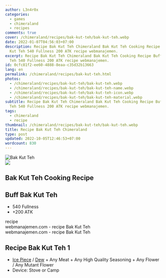 ```yaml
---
author: L3n4r0x
categories:
  - games
  - chimeraland
  - recipes
comments: true
cover: /chimeraland/recipes/bak-kut-teh/bak-kut-teh.webp
date: 2022-01-07T04:56:03+07:00
description: Recipe Bak Kut Teh Chimeraland Bak Kut Teh Cooking Recipe Buff Bak
  Kut Teh 540 Fullness 200 ATK recipe webmanajemen.
excerpt: Recipe Bak Kut Teh Chimeraland Bak Kut Teh Cooking Recipe Buff Bak Kut
  Teh 540 Fullness 200 ATK recipe webmanajemen.
id: 0cfc81f2-ee60-4888-8eaa-c35d32b13663
lang: en
permalink: /chimeraland/recipes/bak-kut-teh.html
photos:
  - /chimeraland/recipes/bak-kut-teh/bak-kut-teh.webp
  - /chimeraland/recipes/bak-kut-teh/bak-kut-teh-name.webp
  - /chimeraland/recipes/bak-kut-teh/bak-kut-teh-icon.webp
  - /chimeraland/recipes/bak-kut-teh/bak-kut-teh-material.webp
subtitle: Recipe Bak Kut Teh Chimeraland Bak Kut Teh Cooking Recipe Buff Bak Kut
  Teh 540 Fullness 200 ATK recipe webmanajemen.
tags:
  - chimeraland
  - recipe
thumbnail: /chimeraland/recipes/bak-kut-teh/bak-kut-teh.webp
title: Recipe Bak Kut Teh Chimeraland
type: post
updated: 2022-10-05T12:46:53+07:00
wordcount: 830
---
```


<link
  rel="stylesheet"
  href="https://rawcdn.githack.com/dimaslanjaka/Web-Manajemen/870a349/css/bootstrap-5-3-0-alpha3-wrapper.css"
/>
<section id="bootstrap-wrapper">
  <div data-bs-theme="dark">
    <div class="card mb-2">
      <div class="card-body">
        <div class="row g-0">
          <div class="col-sm-4 position-relative mb-2">
            <img
              src="https://www.webmanajemen.com/chimeraland/recipes/bak-kut-teh/bak-kut-teh-material.webp"
              class="card-img fit-cover w-100 h-100"
              alt="Bak Kut Teh"
              data-fancybox="true"
            />
          </div>
          <div class="col-sm-8 mb-2">
            <div class="card-body">
              <div class="d-flex flex-row align-items-center mb-3">
                <img
                  class="d-inline-block me-2"
                  src="https://www.webmanajemen.com/chimeraland/recipes/bak-kut-teh/bak-kut-teh-icon.webp"
                  width="auto"
                  height="auto"
                  style="vertical-align: middle"
                />
                <h2 class="fs-5">Bak Kut Teh Cooking Recipe</h2>
              </div>
              <h2 class="card-title fs-5">Buff Bak Kut Teh</h2>
              <div class="card-text">
                <ul>
                  <li>540 Fullness</li>
                  <li>+200 ATK</li>
                </ul>
              </div>
              <span class="badge rounded-pill">recipe</span>
            </div>
            <div class="card-footer text-end text-muted mt-auto">
              webmanajemen.com - recipe Bak Kut Teh
            </div>
          </div>
        </div>
      </div>
      <div class="card-footer text-end text-muted">
        webmanajemen.com - recipe Bak Kut Teh
      </div>
    </div>
    <div class="row mb-2">
      <div class="col-12 col-lg-6 recipe-item mb-2">
        <div class="card">
          <div class="card-body">
            <h2 class="card-title fs-5">Recipe Bak Kut Teh 1</h2>
            <div class="card-text">
              <ul>
                <li>
                  <a
                    class="text-decoration-none text-primary"
                    href="/chimeraland/materials/ice-piece.html"
                    >Ice Piece</a
                  ><span> / </span
                  ><a
                    class="text-decoration-none text-primary"
                    href="/chimeraland/materials/dew.html"
                    >Dew</a
                  ><span> + </span>Any Meat<span> + </span>Any High Quality
                  Seasoning<span> + </span>Any Flower<span> / </span>Any Mutant
                  Flower
                </li>
                <li>Device: Stove or Camp</li>
              </ul>
            </div>
          </div>
        </div>
      </div>
    </div>
  </div>
</section>